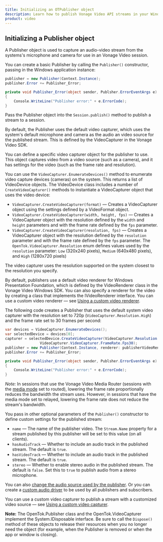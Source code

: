 ```yaml
---
title: Initializing an OTPublisher object
description: Learn how to publish Vonage Video API streams in your Windows application. Once you have connected to a session, you can send video, audio, and messages by publishing a stream.
product: video 
---
```


## Initializing a Publisher object

A Publisher object is used to capture an audio-video stream from the systems's microphone and camera for use in an Vonage Video session. 

<!-- OPT-TODO: You can also use a Publisher to publish a [screen-sharing](/tutorials/screen-sharing) video stream. -->

You can create a basic Publisher by calling the `Publisher()` constructor, passing in the Windows application instance:

```c#
publisher = new Publisher(Context.Instance);
publisher.Error += Publisher_Error;

private void Publisher_Error(object sender, Publsher.ErrorEventArgs e)
{
    Console.WriteLine("Publisher error:" + e.ErrorCode);
}
```

Pass the Publisher object into the `Session.publish()` method to publish a stream to a session.

By default, the Publisher uses the default video capturer, which uses the system's default microphone and camera as the audio an video source for the published stream. This is defined by the VideoCapturer in the Vonage Video SDK.

You can define a specific video capturer object for the publisher to use. This object captures video from a video source (such as a camera), and it has settings for the video (such as the frame rate and resolution).

You can use the `VideoCapturer.EnumerateDevices()` method to enumerate video capture devices (cameras) on the system. This returns a list of VideoDevice objects. The VideoDevice class includes a number of `CreateVideoCapturer()` methods to instantiate a VideoCapturer object that uses the video device:

* `VideoCapturer.CreateVideoCapturer(format)` — Creates a VideoCapturer object using the settings defined by a VideoFormat object.
* `VideoCapturer.CreateVideoCapturer(width, height, fps)` — Creates a VideoCapturer object with the resolution defined by the `width` and `height` parameters and with the frame rate defined by the `fps` parameter.
* `VideoCapturer.CreateVideoCapturer(resolution, fps)` — Creates a VideoCapturer object with the resolution defined by the `resolution` parameter and with the frame rate defined by the `fps` parameter. The `OpenTok.VideoCapturer.Resolution` enum defines values used by the `resolution` parameter: `Low` (320x240 pixels), `Medium` (640x480 pixels), and `High` (1280x720 pixels)

The video capturer uses the resolution supported on the system closest to the resolution you specify.

By default, publishers use a default video renderer for Windows Presentation Foundation, which is defined by the VideoRenderer class in the Vonage Video Windows SDK. You can also specify a renderer for the video by creating a class that implements the IVideoRenderer interface. You can use a custom video renderer — see [Using a custom video renderer](/video/tutorials/video-ui-customization).

The following code creates a Publisher that uses the default system video capturer with the resolution set to 720p (`VideoCapturer.Resolution.High`) and the frame rate set to 30 frames per second:

```c#
var devices = VideoCapturer.EnumerateDevices();
var selectedDevice = devices[0];
capturer = selectedDevice.CreateVideoCapturer(VideoCapturer.Resolution.High,
                VideoCapturer.VideoCapturer.FrameRate.Fps30);
publisher = new Publisher(Context.Instance, renderer: publisherVideoRenderer, capturer: capturer);
publisher.Error += Publisher_Error;

private void Publisher_Error(object sender, Publsher.ErrorEventArgs e)
{
    Console.WriteLine("Publisher error:" + e.ErrorCode);
}
```

_Note:_ In sessions that use the Vonage Video Media Router (sessions with the [media mode](/video/guides/create-session#the-media-router-and-media-modes) set to routed), lowering the frame rate proportionally reduces the bandwidth the stream uses. However, in sessions that have the media mode set to relayed, lowering the frame rate does not reduce the stream's bandwidth.

You pass in other optional parameters of the `Publisher()` constructor to define custom settings for the published stream:

* `name` — The name of the publisher video. The `Stream.Name` property for a stream published by this publisher will be set to this value (on all clients).
* `hasAudioTrack` — Whether to include an audio track in the published stream. The default is `true`.
* `hasVideoTrack` — Whether to include an audio track in the published stream. The default is `true`.
* `stereo` — Whether to enable stereo audio in the published stream. The default is `false`. Set this to `true` to publish audio from a stereo microphone.

You can also [change the audio source used by the publisher](/tutorials/audio-video). Or you can create a [custom audio driver](/video/tutorials/audio-video/video/audio-video/linux/2-video-settings/linux#using-a-custom-video-capturer) to be used by all publishers and subscribers.

You can use a custom video capturer to publish a stream with a customized video source — see [Using a custom video capturer](/video/tutorials/audio-video/video/audio-video/linux/2-video-settings/linux#using-a-custom-video-capturer).
 
<!-- OPT-TODO: You can also use the custom video capturer to publish a screen-sharing stream — see [Screen-sharing](/tutorials/screen-sharing). -->

**Note:** The OpenTok.Publisher class and the OpenTok.VideoCapturer implement the System.IDisposable interface. Be sure to call the `Dispose()` method of these objects to release their resources when you no longer need the object (for example, when the Publisher is removed or when the app or window is closing).
